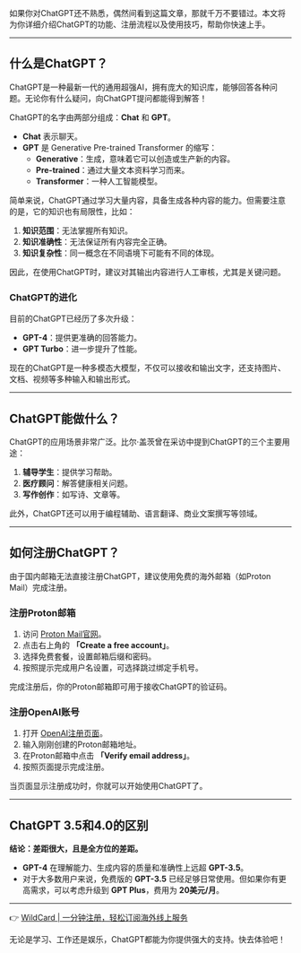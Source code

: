 如果你对ChatGPT还不熟悉，偶然间看到这篇文章，那就千万不要错过。本文将为你详细介绍ChatGPT的功能、注册流程以及使用技巧，帮助你快速上手。

---

## 什么是ChatGPT？

ChatGPT是一种最新一代的通用超强AI，拥有庞大的知识库，能够回答各种问题。无论你有什么疑问，向ChatGPT提问都能得到解答！

ChatGPT的名字由两部分组成：**Chat** 和 **GPT**。

- **Chat** 表示聊天。
- **GPT** 是 Generative Pre-trained Transformer 的缩写：
  - **Generative**：生成，意味着它可以创造或生产新的内容。
  - **Pre-trained**：通过大量文本资料学习而来。
  - **Transformer**：一种人工智能模型。

简单来说，ChatGPT通过学习大量内容，具备生成各种内容的能力。但需要注意的是，它的知识也有局限性，比如：
1. **知识范围**：无法掌握所有知识。
2. **知识准确性**：无法保证所有内容完全正确。
3. **知识复杂性**：同一概念在不同语境下可能有不同的体现。

因此，在使用ChatGPT时，建议对其输出内容进行人工审核，尤其是关键问题。

### ChatGPT的进化

目前的ChatGPT已经历了多次升级：
- **GPT-4**：提供更准确的回答能力。
- **GPT Turbo**：进一步提升了性能。

现在的ChatGPT是一种多模态大模型，不仅可以接收和输出文字，还支持图片、文档、视频等多种输入和输出形式。

---

## ChatGPT能做什么？

ChatGPT的应用场景非常广泛。比尔·盖茨曾在采访中提到ChatGPT的三个主要用途：
1. **辅导学生**：提供学习帮助。
2. **医疗顾问**：解答健康相关问题。
3. **写作创作**：如写诗、文章等。

此外，ChatGPT还可以用于编程辅助、语言翻译、商业文案撰写等领域。

---

## 如何注册ChatGPT？

由于国内邮箱无法直接注册ChatGPT，建议使用免费的海外邮箱（如Proton Mail）完成注册。

### 注册Proton邮箱

1. 访问 [Proton Mail官网](https://proton.me/)。
2. 点击右上角的 **「Create a free account」**。
3. 选择免费套餐，设置邮箱后缀和密码。
4. 按照提示完成用户名设置，可选择跳过绑定手机号。

完成注册后，你的Proton邮箱即可用于接收ChatGPT的验证码。

### 注册OpenAI账号

1. 打开 [OpenAI注册页面](https://chat.openai.com/)。
2. 输入刚刚创建的Proton邮箱地址。
3. 在Proton邮箱中点击 **「Verify email address」**。
4. 按照页面提示完成注册。

当页面显示注册成功时，你就可以开始使用ChatGPT了。

---

## ChatGPT 3.5和4.0的区别

**结论：差距很大，且是全方位的差距。**

- **GPT-4** 在理解能力、生成内容的质量和准确性上远超 **GPT-3.5**。
- 对于大多数用户来说，免费版的 **GPT-3.5** 已经足够日常使用。但如果你有更高需求，可以考虑升级到 **GPT Plus**，费用为 **20美元/月**。

---

👉 [WildCard | 一分钟注册，轻松订阅海外线上服务](https://bit.ly/bewildcard)

无论是学习、工作还是娱乐，ChatGPT都能为你提供强大的支持。快去体验吧！